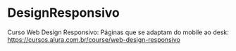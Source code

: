 # DesignResponsivo
Curso Web Design Responsivo: Páginas que se adaptam do mobile ao desk: https://cursos.alura.com.br/course/web-design-responsivo
